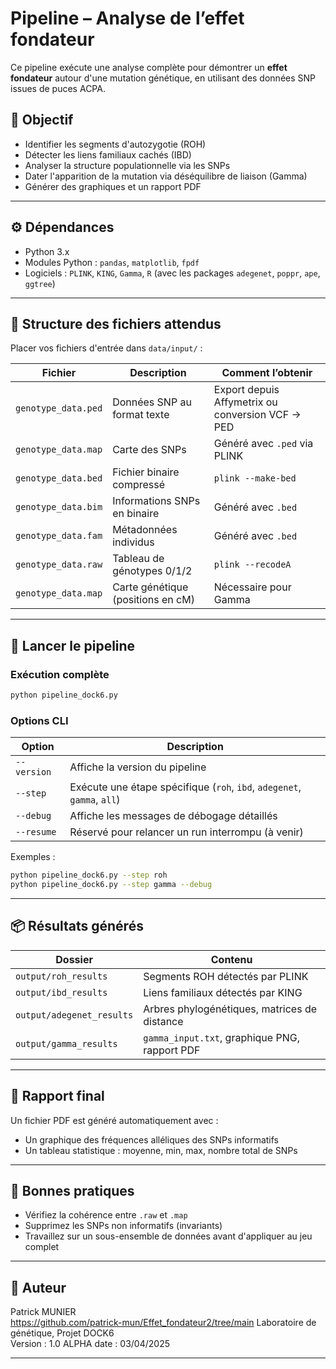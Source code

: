 
# Pipeline – Analyse de l’effet fondateur

Ce pipeline exécute une analyse complète pour démontrer un **effet fondateur** autour d'une mutation génétique, en utilisant des données SNP issues de puces ACPA.

## 🧪 Objectif

- Identifier les segments d'autozygotie (ROH)
- Détecter les liens familiaux cachés (IBD)
- Analyser la structure populationnelle via les SNPs
- Dater l'apparition de la mutation via déséquilibre de liaison (Gamma)
- Générer des graphiques et un rapport PDF

---

## ⚙️ Dépendances

- Python 3.x
- Modules Python : `pandas`, `matplotlib`, `fpdf`
- Logiciels : `PLINK`, `KING`, `Gamma`, `R` (avec les packages `adegenet`, `poppr`, `ape`, `ggtree`)

---

## 📁 Structure des fichiers attendus

Placer vos fichiers d'entrée dans `data/input/` :

| Fichier                   | Description                             | Comment l’obtenir                                |
|--------------------------|-----------------------------------------|---------------------------------------------------|
| `genotype_data.ped`      | Données SNP au format texte             | Export depuis Affymetrix ou conversion VCF → PED  |
| `genotype_data.map`      | Carte des SNPs                          | Généré avec `.ped` via PLINK                      |
| `genotype_data.bed`      | Fichier binaire compressé               | `plink --make-bed`                                |
| `genotype_data.bim`      | Informations SNPs en binaire            | Généré avec `.bed`                                |
| `genotype_data.fam`      | Métadonnées individus                   | Généré avec `.bed`                                |
| `genotype_data.raw`      | Tableau de génotypes 0/1/2              | `plink --recodeA`                                 |
| `genotype_data.map`      | Carte génétique (positions en cM)       | Nécessaire pour Gamma                             |

---

## 🚀 Lancer le pipeline

### Exécution complète
```bash
python pipeline_dock6.py
```

### Options CLI

| Option             | Description                                                             |
|--------------------|-------------------------------------------------------------------------|
| `--version`        | Affiche la version du pipeline                                          |
| `--step`           | Exécute une étape spécifique (`roh`, `ibd`, `adegenet`, `gamma`, `all`) |
| `--debug`          | Affiche les messages de débogage détaillés                              |
| `--resume`         | Réservé pour relancer un run interrompu (à venir)                       |

Exemples :
```bash
python pipeline_dock6.py --step roh
python pipeline_dock6.py --step gamma --debug
```

---

## 📦 Résultats générés

| Dossier              | Contenu                                           |
|----------------------|---------------------------------------------------|
| `output/roh_results` | Segments ROH détectés par PLINK                   |
| `output/ibd_results` | Liens familiaux détectés par KING                 |
| `output/adegenet_results` | Arbres phylogénétiques, matrices de distance |
| `output/gamma_results` | `gamma_input.txt`, graphique PNG, rapport PDF   |

---

## 📄 Rapport final

Un fichier PDF est généré automatiquement avec :
- Un graphique des fréquences alléliques des SNPs informatifs
- Un tableau statistique : moyenne, min, max, nombre total de SNPs

---

## 📌 Bonnes pratiques

- Vérifiez la cohérence entre `.raw` et `.map`
- Supprimez les SNPs non informatifs (invariants)
- Travaillez sur un sous-ensemble de données avant d'appliquer au jeu complet

---

## 🧠 Auteur

Patrick MUNIER  
https://github.com/patrick-mun/Effet_fondateur2/tree/main
Laboratoire de génétique, Projet DOCK6  
Version : 1.0 ALPHA
date : 03/04/2025

---

